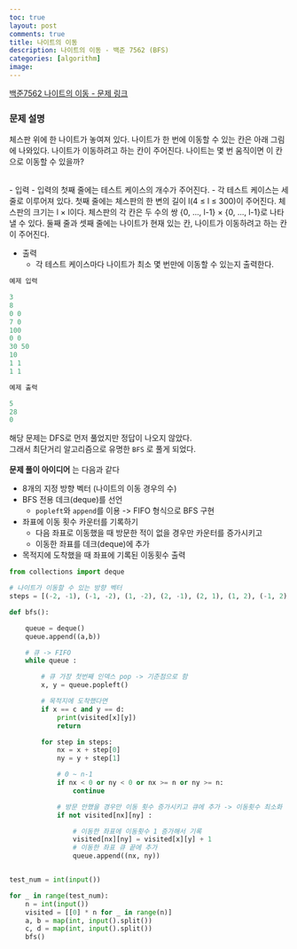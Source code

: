 ```yaml
---
toc: true
layout: post
comments: true
title: 나이트의 이동
description: 나이트의 이동 - 백준 7562 (BFS)
categories: [algorithm]
image:
---
```

[백준7562 나이트의 이동 - 문제 링크](https://www.acmicpc.net/problem/7562)

### 문제 설명 

체스판 위에 한 나이트가 놓여져 있다. 나이트가 한 번에 이동할 수 있는 칸은 아래 그림에 나와있다. 
나이트가 이동하려고 하는 칸이 주어진다. 나이트는 몇 번 움직이면 이 칸으로 이동할 수 있을까?

<br>
- 입력
    - 입력의 첫째 줄에는 테스트 케이스의 개수가 주어진다.
    - 각 테스트 케이스는 세 줄로 이루어져 있다. 첫째 줄에는 체스판의 한 변의 길이 l(4 ≤ l ≤ 300)이 주어진다. 체스판의 크기는 l × l이다. 체스판의 각 칸은 두 수의 쌍 {0, ..., l-1} × {0, ..., l-1}로 나타낼 수 있다. 둘째 줄과 셋째 줄에는 나이트가 현재 있는 칸, 나이트가 이동하려고 하는 칸이 주어진다.

- 출력
  - 각 테스트 케이스마다 나이트가 최소 몇 번만에 이동할 수 있는지 출력한다.

```python
예제 입력

3
8
0 0
7 0
100
0 0
30 50
10
1 1
1 1

예제 출력

5
28
0
```

해당 문제는 DFS로 먼저 풀었지만 정답이 나오지 않았다. 
<br>
그래서 최단거리 알고리즘으로 유명한 `BFS` 로 풀게 되었다. <br>
<br>
__문제 풀이 아이디어__ 는 다음과 같다
- 8개의 지정 방향 벡터 (나이트의 이동 경우의 수)
- BFS 전용 데크(deque)를 선언
  - `popleft`와 `append`를 이용 -> FIFO 형식으로 BFS 구현
- 좌표에 이동 횟수 카운터를 기록하기
  - 다음 좌표로 이동했을 때 방문한 적이 없을 경우만 카운터를 증가시키고 
  - 이동한 좌표를 데크(deque)에 추가
- 목적지에 도착했을 때 좌표에 기록된 이동횟수 출력 


```python
from collections import deque

# 나이트가 이동할 수 있는 방향 벡터
steps = [(-2, -1), (-1, -2), (1, -2), (2, -1), (2, 1), (1, 2), (-1, 2), (-2, 1)]

def bfs():

    queue = deque()
    queue.append((a,b))

    # 큐 -> FIFO
    while queue :

        # 큐 가장 첫번째 인덱스 pop -> 기준점으로 함
        x, y = queue.popleft()

        # 목적지에 도착했다면
        if x == c and y == d:
            print(visited[x][y])
            return

        for step in steps:
            nx = x + step[0]
            ny = y + step[1]

            # 0 ~ n-1
            if nx < 0 or ny < 0 or nx >= n or ny >= n:
                continue

            # 방문 안했을 경우만 이동 횟수 증가시키고 큐에 추가 -> 이동횟수 최소화
            if not visited[nx][ny] :

                # 이동한 좌표에 이동횟수 1 증가해서 기록
                visited[nx][ny] = visited[x][y] + 1
                # 이동한 좌표 큐 끝에 추가
                queue.append((nx, ny))


test_num = int(input())

for _ in range(test_num):
    n = int(input())
    visited = [[0] * n for _ in range(n)]
    a, b = map(int, input().split())
    c, d = map(int, input().split())
    bfs()
```